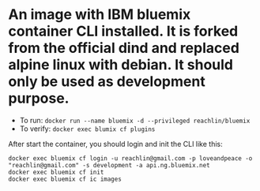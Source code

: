# An image with IBM bluemix container CLI installed. It is forked from the official dind and replaced alpine linux with debian. It should only be used as development purpose.

* To run: `docker run --name bluemix -d --privileged reachlin/bluemix`
* To verify: `docker exec blumix cf plugins`

After start the container, you should login and init the CLI like this:
```
docker exec bluemix cf login -u reachlin@gmail.com -p loveandpeace -o "reachlin@gmail.com" -s development -a api.ng.bluemix.net
docker exec bluemix cf init
docker exec bluemix cf ic images
```
